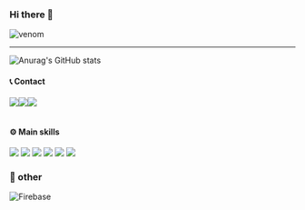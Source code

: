 ### Hi there 👋

![venom](https://capsule-render.vercel.app/api?type=venom&height=200&text=iOS%20Developer%20.&fontSize=70&color=0:8871e5,100:b678c4&stroke=b678c4)

-------

  
![Anurag's GitHub stats](https://github-readme-stats.vercel.app/api?username=iOS-Dev-Hyun&hide=contribs,prs,issues,stars&show_icons=true&theme=neon&count_private=true)

#### 📞 Contact 
<div style="display:flex; flex-direction:row;">
    <a href="mailto:mm083434@naver.com">
        <img src="https://img.shields.io/badge/Gmail-EA4335?style=for-the-badge&logo=Gmail&logoColor=white"> 
    </a>
    <a href="https://open.kakao.com/o/sRJPESgg">
        <img src="https://img.shields.io/badge/KakaoTalk-FFCD00?style=for-the-badge&logoColor=black&logo=KakaoTalk"> 
    </a>
    <a href="https://www.instagram.com">
        <img src="https://img.shields.io/badge/Instagram-E4405F?style=for-the-badge&logo=Instagram&logoColor=white"> 
    </a>
</div><br>

#### ⚙️ Main skills
<img src="https://img.shields.io/badge/iOS-000000?style=flat-square&logo=Apple&logoColor=white"/> 
<img src="https://img.shields.io/badge/Swift-F05138?style=flat-square&logo=Swift&logoColor=white"/>
<img src="https://img.shields.io/badge/SwiftUI-137CBD?style=flat-square&logo=Swift&logoColor=white"/>
<img src="https://img.shields.io/badge/Combine-CC0000?style=flat-square&logo=Swift&logoColor=white"/> 
<img src="https://img.shields.io/badge/Xcode-147EFB?style=flat-square&logo=Xcode&logoColor=white"/> 
<img src="https://img.shields.io/badge/AppStore-0D96F6?style=flat-square&logo=AppStore&logoColor=white"/> 
<br/>

### 🔗 other
![Firebase](https://img.shields.io/badge/firebase-%23039BE5.svg?style=for-the-badge&logo=firebase)
